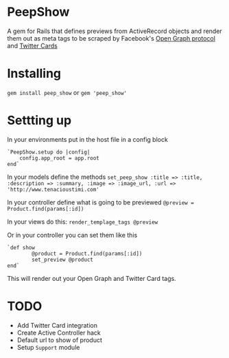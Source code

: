 PeepShow
========
A gem for Rails that defines previews from ActiveRecord objects and render them out as meta tags to be scraped by Facebook's [Open Graph protocol](http://ogp.me/ "Open Graph") and [Twitter Cards](https://dev.twitter.com/docs/cards "Twitter Cards")

# Installing

`gem install peep_show`
or 
`gem 'peep_show'`

# Settting up
In your environments put in the host file in a config block

    `PeepShow.setup do |config|
        config.app_root = app.root
	end`

In your models define the methods
`set_peep_show :title => :title, :description => :summary, :image => :image_url, :url => 'http://www.tenacioustimi.com'`

In your controller define what is going to be previewed
`@preview = Product.find(params[:id])`

In your views do this:
`render_templage_tags @preview`

Or in your controller you can set them like this

	`def show
			@product = Product.find(params[:id])
			set_preview @product
	end`

This will render out your Open Graph and Twitter Card tags.

TODO
====

* Add Twitter Card integration
* Create Active Controller hack
* Default url to show of product
* Setup `Support` module
 